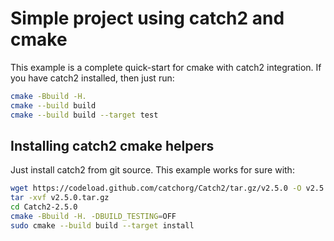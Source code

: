 # Simple project using catch2 and cmake

This example is a complete quick-start for cmake with catch2 integration. If you have catch2 installed, then just run:

```bash
cmake -Bbuild -H.
cmake --build build
cmake --build build --target test
```

## Installing catch2 cmake helpers

Just install catch2 from git source. This example works for sure with:

```bash
wget https://codeload.github.com/catchorg/Catch2/tar.gz/v2.5.0 -O v2.5.0.tar.gz
tar -xvf v2.5.0.tar.gz
cd Catch2-2.5.0
cmake -Bbuild -H. -DBUILD_TESTING=OFF
sudo cmake --build build --target install
```



